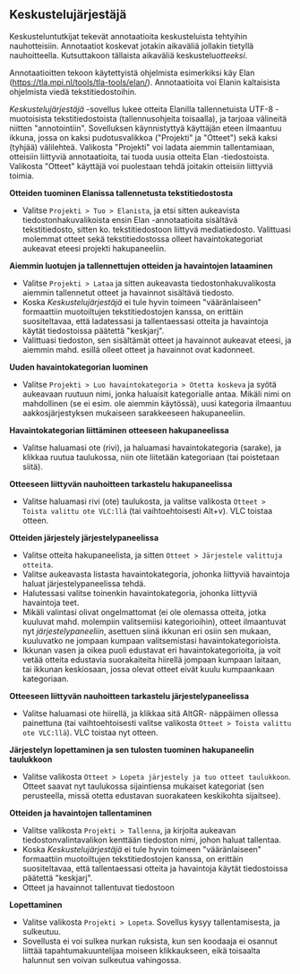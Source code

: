 ## Keskustelujärjestäjä

Keskusteluntutkijat tekevät annotaatioita keskusteluista tehtyihin nauhotteisiin. Annotaatiot koskevat jotakin aikaväliä jollakin tietyllä nauhoitteella. Kutsuttakoon tällaista aikaväliä keskustelu*otteeksi*. 

Annotaatioitten tekoon käytettyistä ohjelmista esimerkiksi käy Elan (https://tla.mpi.nl/tools/tla-tools/elan/). Annotaatioita voi Elanin kaltaisista ohjelmista viedä tekstitiedostoihin.

*Keskustelujärjestäjä* -sovellus lukee otteita Elanilla tallennetuista UTF-8 -muotoisista tekstitiedostoista (tallennusohjeita toisaalla), ja tarjoaa välineitä niitten "annotointiin". Sovelluksen käynnistyttyä käyttäjän eteen ilmaantuu ikkuna, jossa on kaksi pudotusvalikkoa ("Projekti" ja "Otteet") sekä kaksi (tyhjää) välilehteä. Valikosta "Projekti" voi ladata aiemmin tallentamiaan, otteisiin liittyviä annotaatioita, tai tuoda uusia otteita Elan -tiedostoista. Valikosta "Otteet" käyttäjä voi puolestaan tehdä joitakin otteisiin liittyviä toimia. 

**Otteiden tuominen  Elanissa tallennetusta tekstitiedostosta**

* Valitse `Projekti > Tuo > Elanista`, ja etsi sitten aukeavista tiedostonhakuvalikoista ensin Elan -annotaatioita sisältävä tekstitiedosto, sitten ko. tekstitiedostoon liittyvä mediatiedosto. Valittuasi molemmat otteet sekä tekstitiedostossa olleet havaintokategoriat aukeavat eteesi projekti hakupaneeliin. 

**Aiemmin luotujen ja tallennettujen otteiden ja havaintojen lataaminen**

* Valitse `Projekti > Lataa` ja sitten aukeavasta  tiedostonhakuvalikosta aiemmin tallennetut otteet ja havainnot sisältävä tiedosto. 
* Koska *Keskustelujärjestäjä* ei tule hyvin toimeen "vääränlaiseen" formaattiin muotoiltujen tekstitiedostojen kanssa, on erittäin suositeltavaa, että ladatessasi ja tallentaessasi otteita ja havaintoja käytät tiedostoissa päätettä "keskjarj". 
* Valittuasi tiedoston, sen sisältämät otteet ja havainnot aukeavat eteesi, ja aiemmin mahd. esillä olleet otteet ja havainnot ovat kadonneet.

**Uuden havaintokategorian luominen**

* Valitse `Projekti > Luo havaintokategoria > Otetta koskeva` ja syötä aukeavaan ruutuun nimi, jonka haluaisit kategorialle antaa. Mikäli nimi on mahdollinen (se ei esim. ole aiemmin käytössä), uusi kategoria ilmaantuu aakkosjärjestyksen mukaiseen sarakkeeseen hakupaneeliin.

**Havaintokategorian liittäminen otteeseen hakupaneelissa**

* Valitse haluamasi ote (rivi), ja haluamasi havaintokategoria (sarake), ja klikkaa ruutua taulukossa, niin ote liitetään kategoriaan (tai poistetaan siitä).

**Otteeseen liittyvän nauhoitteen tarkastelu hakupaneelissa**

* Valitse haluamasi rivi (ote) taulukosta, ja valitse valikosta `Otteet > Toista valittu ote VLC:llä` (tai vaihtoehtoisesti Alt+v). VLC toistaa otteen.

**Otteiden järjestely järjestelypaneelissa**

* Valitse otteita hakupaneelista, ja sitten `Otteet > Järjestele valittuja otteita`.
* Valitse aukeavasta listasta havaintokategoria, johonka liittyviä havaintoja haluat järjestelypaneelissa tehdä. 
* Halutessasi valitse toinenkin havaintokategoria, johonka liittyviä havaintoja teet.
* Mikäli valintasi olivat ongelmattomat (ei ole olemassa otteita, jotka kuuluvat mahd. molempiin valitsemiisi kategorioihin), otteet ilmaantuvat nyt *järjestelypaneeliin*, asettuen siinä ikkunan eri osiin sen mukaan, kuuluvatko ne jompaan kumpaan valitsemistasi havaintokategorioista. 
* Ikkunan vasen ja oikea puoli edustavat eri havaintokategorioita, ja voit vetää otteita edustavia suorakaiteita hiirellä jompaan kumpaan laitaan, tai ikkunan keskiosaan, jossa olevat otteet eivät kuulu kumpaankaan kategoriaan. 

**Otteeseen liittyvän nauhoitteen tarkastelu järjestelypaneelissa**

* Valitse haluamasi ote hiirellä, ja klikkaa sitä AltGR- näppäimen ollessa painettuna (tai vaihtoehtoisesti valitse valikosta `Otteet > Toista valittu ote VLC:llä`). VLC toistaa nyt otteen.

**Järjestelyn lopettaminen ja sen tulosten tuominen hakupaneelin taulukkoon**

* Valitse valikosta `Otteet > Lopeta järjestely ja tuo otteet taulukkoon`. Otteet saavat nyt taulukossa sijaintiensa mukaiset kategoriat (sen perusteella, missä otetta edustavan suorakateen keskikohta sijaitsee).

**Otteiden ja havaintojen tallentaminen**

* Valitse valikosta `Projekti > Tallenna`, ja kirjoita aukeavan tiedostonvalintavalikon kenttään tiedoston nimi, johon haluat tallentaa. 
* Koska *Keskustelujärjestäjä* ei tule hyvin toimeen "vääränlaiseen" formaattiin muotoiltujen tekstitiedostojen kanssa, on erittäin suositeltavaa, että tallentaessasi otteita ja havaintoja käytät tiedostoissa päätettä "keskjarj". 
* Otteet ja havainnot tallentuvat tiedostoon

**Lopettaminen**
* Valitse valikosta `Projekti > Lopeta`. Sovellus kysyy tallentamisesta, ja sulkeutuu.
* Sovellusta ei voi sulkea nurkan ruksista, kun sen koodaaja ei osannut liittää tapahtumakuuntelijaa moiseen klikkaukseen, eikä toisaalta halunnut sen voivan sulkeutua vahingossa.


